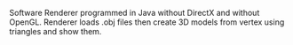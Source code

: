 Software Renderer programmed in Java without DirectX and without OpenGL. Renderer loads .obj files then create 3D models from vertex using triangles and show them.
